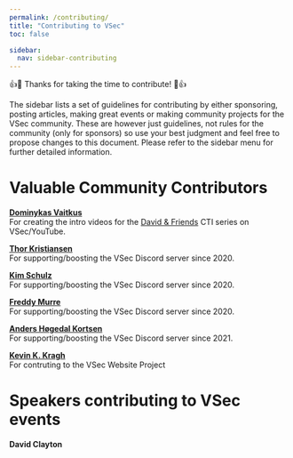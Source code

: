 ```yaml
---
permalink: /contributing/
title: "Contributing to VSec"
toc: false

sidebar:
  nav: sidebar-contributing
---
```


:+1::tada: Thanks for taking the time to contribute! :tada::+1:

The sidebar lists a set of guidelines for contributing by either sponsoring, posting articles, making great events or making community projects for the VSec community. These are however just guidelines, not rules for the community (only for sponsors) so use your best judgment and feel free to propose changes to this document. Please refer to the sidebar menu for further detailed information.

# Valuable Community Contributors

**[Dominykas Vaitkus](https://vsec.dk/members/#dominykas-vaitkus-dominykas)**  
For creating the intro videos for the [David & Friends](https://vsec.dk/vsec-presents-david-and-friends/) CTI series on VSec/YouTube.  

**[Thor Kristiansen](https://vsec.dk/moderators/#thor-kristiansen-shiv4x6c)**  
For supporting/boosting the VSec Discord server since 2020.  

**[Kim Schulz](https://vsec.dk/members/#kim-schulz-kimschulz)**  
For supporting/boosting the VSec Discord server since 2020.  

**[Freddy Murre](https://vsec.dk/members/#freddy-murre-furdy)**  
For supporting/boosting the VSec Discord server since 2020.  

**[Anders Høgedal Kortsen](https://vsec.dk/members/#anders-h%C3%B8gedal-kortsen-anderskortsen)**  
For supporting/boosting the VSec Discord server since 2021.  

**[Kevin K. Kragh](https://vsec.dk/about/members/#kevin-k-kragh-mrkragh)**  
For contruting to the VSec Website Project

# Speakers contributing to VSec events
**David Clayton** 
